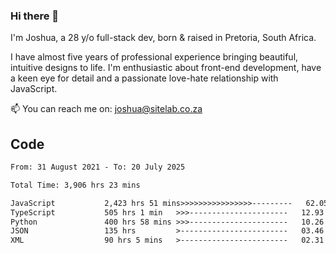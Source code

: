 ### Hi there 👋

I'm Joshua, a 28 y/o full-stack dev, born & raised in Pretoria, South Africa. 

I have almost five years of professional experience bringing beautiful, intuitive designs to life. I'm enthusiastic about front-end development, have a keen eye for detail and a passionate love-hate relationship with JavaScript.

📫 You can reach me on: joshua@sitelab.co.za

## **Code**

<!--START_SECTION:waka-->

```txt
From: 31 August 2021 - To: 20 July 2025

Total Time: 3,906 hrs 23 mins

JavaScript           2,423 hrs 51 mins>>>>>>>>>>>>>>>>---------   62.05 %
TypeScript           505 hrs 1 min   >>>----------------------   12.93 %
Python               400 hrs 58 mins >>>----------------------   10.26 %
JSON                 135 hrs         >------------------------   03.46 %
XML                  90 hrs 5 mins   >------------------------   02.31 %
```

<!--END_SECTION:waka-->
